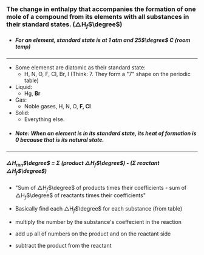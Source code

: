 ### The change in enthalpy that accompanies the formation of one mole of a compound from its elements with all substances in their standard states. ($\triangle$H$_f$$\degree$) 

- ##### For an element, standard state is at 1 atm and 25$\degree$ C (room temp)

---
- Some elemenst are diatomic as their standard state:
	- H, N, O, F, Cl, Br, I (Think: 7. They form a "7" shape on the periodic table)
- Liquid:
	- Hg, **Br**
- Gas:
	- Noble gases, H, N, O, **F, Cl**
- Solid:
	- Everything else.
- ##### Note: When an element is in its standard state, its heat of formation is 0 because that is its natural state.

---
#####   $\triangle$H$_r$$_x$$_n$$\degree$ = $\Sigma$ (product $\triangle$H$_f$$\degree$) - ($\Sigma$ reactant $\triangle$H$_f$$\degree$)

- "Sum of $\triangle$H$_f$$\degree$ of products times their coefficients - sum of $\triangle$H$_f$$\degree$  of reactants times their coefficients"

- Basically find each $\triangle$H$_f$$\degree$ for each substance (from table)
- multiply the number by the substance's coeffecient in the reaction
- add up all of numbers on the product and on the reactant side
- subtract the product from the reactant


